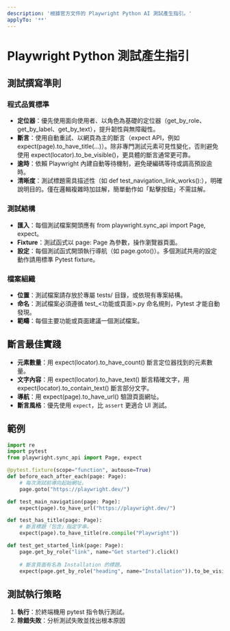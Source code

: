 ```yaml
---
description: '根據官方文件的 Playwright Python AI 測試產生指引。'
applyTo: '**'
---
```


# Playwright Python 測試產生指引

## 測試撰寫準則

### 程式品質標準
- **定位器**：優先使用面向使用者、以角色為基礎的定位器（get_by_role、get_by_label、get_by_text），提升韌性與無障礙性。
- **斷言**：使用自動重試、以網頁為主的斷言（expect API，例如 expect(page).to_have_title(...)）。除非專門測試元素可見性變化，否則避免使用 expect(locator).to_be_visible()，更具體的斷言通常更可靠。
- **逾時**：依賴 Playwright 內建自動等待機制，避免硬編碼等待或調高預設逾時。
- **清晰度**：測試標題需具描述性（如 def test_navigation_link_works():），明確說明目的。僅在邏輯複雜時加註解，簡單動作如「點擊按鈕」不需註解。

### 測試結構
- **匯入**：每個測試檔案開頭應有 from playwright.sync_api import Page, expect。
- **Fixture**：測試函式以 page: Page 為參數，操作瀏覽器頁面。
- **設定**：每個測試函式開頭執行導航（如 page.goto()）。多個測試共用的設定動作請用標準 Pytest fixture。

### 檔案組織
- **位置**：測試檔案請存放於專屬 tests/ 目錄，或依現有專案結構。
- **命名**：測試檔案必須遵循 test_<功能或頁面>.py 命名規則，Pytest 才能自動發現。
- **範疇**：每個主要功能或頁面建議一個測試檔案。

## 斷言最佳實踐
- **元素數量**：用 expect(locator).to_have_count() 斷言定位器找到的元素數量。
- **文字內容**：用 expect(locator).to_have_text() 斷言精確文字，用 expect(locator).to_contain_text() 斷言部分文字。
- **導航**：用 expect(page).to_have_url() 驗證頁面網址。
- **斷言風格**：優先使用 `expect`，比 `assert` 更適合 UI 測試。

## 範例

```python
import re
import pytest
from playwright.sync_api import Page, expect

@pytest.fixture(scope="function", autouse=True)
def before_each_after_each(page: Page):
    # 每次測試前導向起始網址。
    page.goto("https://playwright.dev/")

def test_main_navigation(page: Page):
    expect(page).to_have_url("https://playwright.dev/")

def test_has_title(page: Page):
    # 斷言標題「包含」指定字串。
    expect(page).to_have_title(re.compile("Playwright"))

def test_get_started_link(page: Page):
    page.get_by_role("link", name="Get started").click()
    
    # 斷言頁面有名為 Installation 的標題。
    expect(page.get_by_role("heading", name="Installation")).to_be_visible()
```

## 測試執行策略

1. **執行**：於終端機用 pytest 指令執行測試。
2. **除錯失敗**：分析測試失敗並找出根本原因

